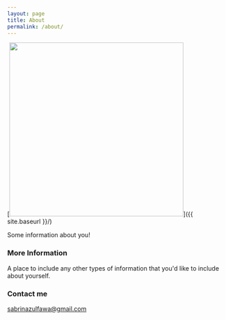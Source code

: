 ```yaml
---
layout: page
title: About
permalink: /about/
---
```


[<img src="{{ site.baseurl }}/images/sab.jpg" style="width: 400px;"/>]({{ site.baseurl }}/)

Some information about you!

### More Information

A place to include any other types of information that you'd like to include about yourself.

### Contact me

[sabrinazulfawa@gmail.com](sabrinazulfawa@gmail.com)
